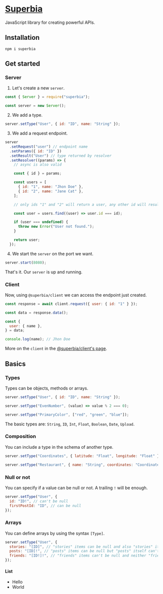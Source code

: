 # [Superbia](https://superbia.dev/)

JavaScript library for creating powerful APIs.

## Installation

```
npm i superbia
```

## Get started

### Server

1. Let's create a new `server`.

```js
const { Server } = require("superbia");

const server = new Server();
```

2. We add a type.

```js
server.setType("User", { id: "ID", name: "String" });
```

3. We add a request endpoint.

```js
server
  .setRequest("user") // endpoint name
  .setParams({ id: "ID" })
  .setResult("User") // type returned by resolver
  .setResolver((params) => {
    // async is also valid

    const { id } = params;

    const users = [
      { id: "1", name: "Jhon Doe" },
      { id: "2", name: "Jane Cat" },
    ];

    // only ids "1" and "2" will return a user, any other id will result in an error

    const user = users.find((user) => user.id === id);

    if (user === undefined) {
      throw new Error("User not found.");
    }

    return user;
  });
```

4. We start the `server` on the port we want.

```js
server.start(8080);
```

That's it. Our `server` is up and running.

### Client

Now, using `@superbia/client` we can access the endpoint just created.

```js
const response = await client.request({ user: { id: "1" } });

const data = response.data();

const {
  user: { name },
} = data;

console.log(name); // Jhon Doe
```

More on the `client` in the [@superbia/client's page](https://github.com/iconshot/superbia-client).

## Basics

### Types

Types can be objects, methods or arrays.

```js
server.setType("User", { id: "ID", name: "String" });

server.setType("EvenNumber", (value) => value % 2 === 0);

server.setType("PrimaryColor", ["red", "green", "blue"]);
```

The basic types are: `String`, `ID`, `Int`, `Float`, `Boolean`, `Date`, `Upload`.

### Composition

You can include a type in the schema of another type.

```js
server.setType("Coordinates", { latitude: "Float", longitude: "Float" });

server.setType("Restaurant", { name: "String", coordinates: "Coordinates" });
```

### Null or not

You can specify if a value can be null or not. A trailing `!` will be enough.

```js
server.setType("User", {
  id: "ID!", // can't be null
  firstPostId: "ID", // can be null
});
```

### Arrays

You can define arrays by using the syntax `[Type]`.

```js
server.setType("User", {
  stories: "[ID]", // "stories" items can be null and also "stories" itself
  posts: "[ID]!", // "posts" items can be null but "posts" itself can't
  friends: "[ID!]!", // "friends" items can't be null and neither "friends"
});
```

#### List

- Hello
- World
